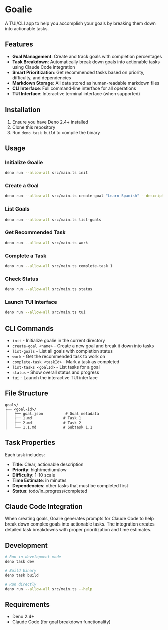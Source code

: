 # Goalie

A TUI/CLI app to help you accomplish your goals by breaking them down into actionable tasks.

## Features

- **Goal Management**: Create and track goals with completion percentages
- **Task Breakdown**: Automatically break down goals into actionable tasks using Claude Code integration
- **Smart Prioritization**: Get recommended tasks based on priority, difficulty, and dependencies
- **Markdown Storage**: All data stored as human-readable markdown files
- **CLI Interface**: Full command-line interface for all operations
- **TUI Interface**: Interactive terminal interface (when supported)

## Installation

1. Ensure you have Deno 2.4+ installed
2. Clone this repository
3. Run `deno task build` to compile the binary

## Usage

### Initialize Goalie

```bash
deno run --allow-all src/main.ts init
```

### Create a Goal

```bash
deno run --allow-all src/main.ts create-goal "Learn Spanish" --description "Become conversational in Spanish" --due-date "2024-12-31"
```

### List Goals

```bash
deno run --allow-all src/main.ts list-goals
```

### Get Recommended Task

```bash
deno run --allow-all src/main.ts work
```

### Complete a Task

```bash
deno run --allow-all src/main.ts complete-task 1
```

### Check Status

```bash
deno run --allow-all src/main.ts status
```

### Launch TUI Interface

```bash
deno run --allow-all src/main.ts tui
```

## CLI Commands

- `init` - Initialize goalie in the current directory
- `create-goal <name>` - Create a new goal and break it down into tasks
- `list-goals` - List all goals with completion status
- `work` - Get the recommended task to work on
- `complete-task <taskId>` - Mark a task as completed
- `list-tasks <goalId>` - List tasks for a goal
- `status` - Show overall status and progress
- `tui` - Launch the interactive TUI interface

## File Structure

```
goals/
├── <goal-id>/
│   ├── goal.json          # Goal metadata
│   ├── 1.md              # Task 1
│   ├── 2.md              # Task 2
│   └── 1.1.md            # Subtask 1.1
```

## Task Properties

Each task includes:
- **Title**: Clear, actionable description
- **Priority**: high/medium/low
- **Difficulty**: 1-10 scale
- **Time Estimate**: in minutes
- **Dependencies**: other tasks that must be completed first
- **Status**: todo/in_progress/completed

## Claude Code Integration

When creating goals, Goalie generates prompts for Claude Code to help break down complex goals into actionable tasks. The integration creates detailed task breakdowns with proper prioritization and time estimates.

## Development

```bash
# Run in development mode
deno task dev

# Build binary
deno task build

# Run directly
deno run --allow-all src/main.ts --help
```

## Requirements

- Deno 2.4+
- Claude Code (for goal breakdown functionality)